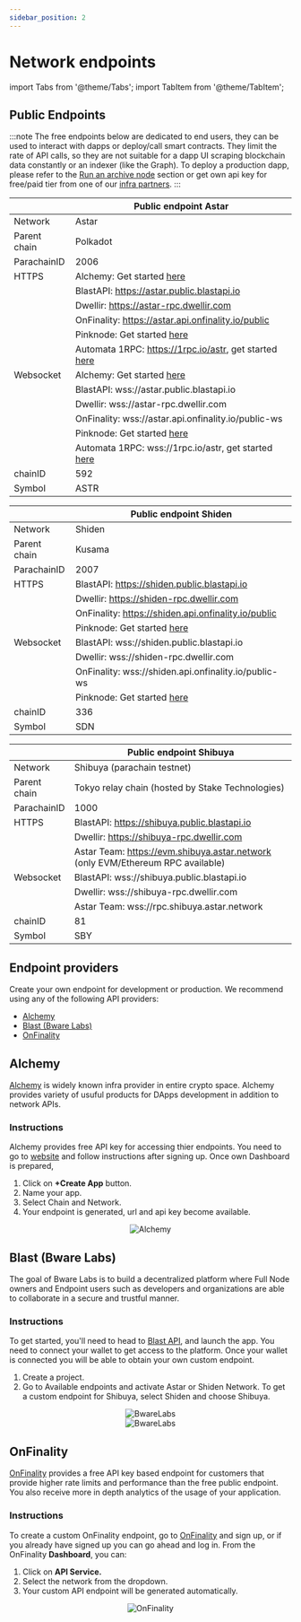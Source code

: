 ```yaml
---
sidebar_position: 2
---
```


# Network endpoints

import Tabs from '@theme/Tabs';
import TabItem from '@theme/TabItem';

## Public Endpoints

:::note
The free endpoints below are dedicated to end users, they can be used to interact with dapps or deploy/call smart contracts.
They limit the rate of API calls, so they are not suitable for a dapp UI scraping blockchain data constantly or an indexer (like the Graph).
To deploy a production dapp, please refer to the [Run an archive node](/docs/nodes/archive-node/) section or get own api key for free/paid tier from one of our [infra partners](./endpoints#endpoint-providers).
:::

<Tabs>
<TabItem value="astar" label="Astar Network" default>

|   | Public endpoint Astar |
| --- | --- |
| Network | Astar |
| Parent chain | Polkadot |
| ParachainID | 2006 |
| HTTPS | Alchemy: Get started [here](https://www.alchemy.com/astar) |
|         | BlastAPI: https://astar.public.blastapi.io |
|         | Dwellir: https://astar-rpc.dwellir.com |
|         | OnFinality: https://astar.api.onfinality.io/public |
|         | Pinknode: Get started [here](https://www.pinknode.io/) |
|         | Automata 1RPC: https://1rpc.io/astr, get started [here](https://www.1rpc.io) |
| Websocket | Alchemy: Get started [here](https://www.alchemy.com/astar) |
|           | BlastAPI: wss://astar.public.blastapi.io |
|           | Dwellir: wss://astar-rpc.dwellir.com |
|           | OnFinality: wss://astar.api.onfinality.io/public-ws |
|           | Pinknode: Get started [here](https://www.pinknode.io/) |
|           | Automata 1RPC: wss://1rpc.io/astr, get started [here](https://www.1rpc.io) |
| chainID | 592 |
| Symbol | ASTR |

</TabItem>

<TabItem value="shiden" label="Shiden Network" default>

|   | Public endpoint Shiden |
| --- | --- |
| Network | Shiden |
| Parent chain | Kusama |
| ParachainID | 2007 |
| HTTPS | BlastAPI: https://shiden.public.blastapi.io |
|         | Dwellir: https://shiden-rpc.dwellir.com |
|         | OnFinality: https://shiden.api.onfinality.io/public |
|         | Pinknode: Get started [here](https://www.pinknode.io/) |
| Websocket | BlastAPI: wss://shiden.public.blastapi.io  |
|           | Dwellir: wss://shiden-rpc.dwellir.com |
|           | OnFinality: wss://shiden.api.onfinality.io/public-ws |
|           | Pinknode: Get started [here](https://www.pinknode.io/) |
| chainID | 336 |
| Symbol | SDN |

</TabItem>

<TabItem value="shibuya" label="Shibuya Network" default>

|   | Public endpoint Shibuya |
| --- | --- |
| Network | Shibuya (parachain testnet) |
| Parent chain | Tokyo relay chain (hosted by Stake Technologies) |
| ParachainID | 1000 |
| HTTPS | BlastAPI: https://shibuya.public.blastapi.io |
|         | Dwellir: https://shibuya-rpc.dwellir.com |
|         | Astar Team: https://evm.shibuya.astar.network (only EVM/Ethereum RPC available) |
| Websocket | BlastAPI: wss://shibuya.public.blastapi.io  |
|           | Dwellir: wss://shibuya-rpc.dwellir.com |
|           | Astar Team: wss://rpc.shibuya.astar.network |
| chainID | 81 |
| Symbol | SBY |

</TabItem>
</Tabs>


## Endpoint providers

Create your own endpoint for development or production. We recommend using any of the following API providers:

- [Alchemy](./endpoints/#alchemy)
- [Blast (Bware Labs)](./endpoints#blast-bware-labs)
- [OnFinality](./endpoints#onfinality)

## Alchemy
[Alchemy](https://www.alchemy.com/) is widely known infra provider in entire crypto space. Alchemy provides variety of usuful products for DApps development in addition to network APIs.

### Instructions
Alchemy provides free API key for accessing thier endpoints. You need to go to [website](https://www.alchemy.com/) and follow instructions after signing up.
Once own Dashboard is prepared,

1. Click on **+Create App** button.
2. Name your app.
3. Select Chain and Network.
4. Your endpoint is generated, url and api key become available.

<center>
<img src="https://i.imgur.com/27KISSt.png" alt="Alchemy" border="0"></img>
</center>

## Blast (Bware Labs)
The goal of Bware Labs is to build a decentralized platform where Full Node owners and Endpoint users such as developers and organizations are able to collaborate in a secure and trustful manner.

### Instructions
To get started, you'll need to head to [Blast API](https://blastapi.io/), and launch the app. You need to connect your wallet to get access to the platform. Once your wallet is connected you will be able to obtain your own custom endpoint.

1. Create a project.
2. Go to Available endpoints and activate Astar or Shiden Network. To get a custom endpoint for Shibuya, select Shiden and choose Shibuya.

<center>
<img src="https://imgur.com/ADu8enD.png" alt="BwareLabs" border="0"></img>
</center>
<center>
<img src="https://imgur.com/9Aha2fR.png" alt="BwareLabs" border="0"></img>
</center>

## OnFinality
[OnFinality](https://onfinality.io/) provides a free API key based endpoint for customers that provide higher rate limits and performance than the free public endpoint. You also receive more in depth analytics of the usage of your application.

### Instructions
To create a custom OnFinality endpoint, go to [OnFinality](https://onfinality.io/) and sign up, or if you already have signed up you can go ahead and log in. From the OnFinality **Dashboard**, you can:

1. Click on **API Service.**
2. Select the network from the dropdown.
3. Your custom API endpoint will be generated automatically.

<center>
<img src="https://i.imgur.com/SaoAQwt.png" alt="OnFinality" border="0"></img>
</center>
